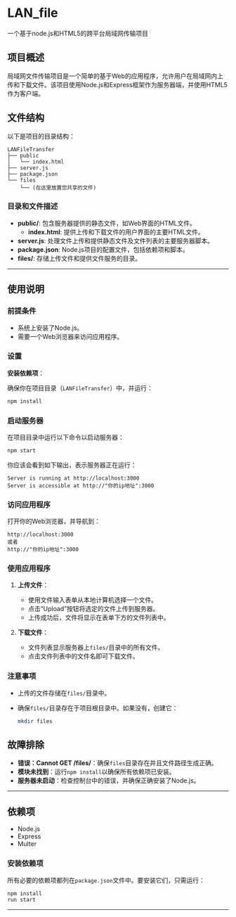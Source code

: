 # LAN_file
一个基于node.js和HTML5的跨平台局域网传输项目

## 项目概述

局域网文件传输项目是一个简单的基于Web的应用程序，允许用户在局域网内上传和下载文件。该项目使用Node.js和Express框架作为服务器端，并使用HTML5作为客户端。

## 文件结构

以下是项目的目录结构：

```
LANFileTransfer
├── public
│   └── index.html
├── server.js
├── package.json
└── files
    └── (在这里放置您共享的文件)
```

### 目录和文件描述

- **public/**: 包含服务器提供的静态文件，如Web界面的HTML文件。
  - **index.html**: 提供上传和下载文件的用户界面的主要HTML文件。
- **server.js**: 处理文件上传和提供静态文件及文件列表的主要服务器脚本。
- **package.json**: Node.js项目的配置文件，包括依赖项和脚本。
- **files/**: 存储上传文件和提供文件服务的目录。

---

## 使用说明

### 前提条件

- 系统上安装了Node.js。
- 需要一个Web浏览器来访问应用程序。

### 设置

 **安装依赖项**：

   确保你在项目目录（`LANFileTransfer`）中，并运行：

   ```bash
   npm install
   ```

### 启动服务器

在项目目录中运行以下命令以启动服务器：

```bash
npm start
```

你应该会看到如下输出，表示服务器正在运行：

```
Server is running at http://localhost:3000
Server is accessible at http://"你的ip地址":3000
```

### 访问应用程序

打开你的Web浏览器，并导航到：

```
http://localhost:3000
或者
http://"你的ip地址":3000
```

### 使用应用程序

1. **上传文件**：
   - 使用文件输入表单从本地计算机选择一个文件。
   - 点击“Upload”按钮将选定的文件上传到服务器。
   - 上传成功后，文件将显示在表单下方的文件列表中。

2. **下载文件**：
   - 文件列表显示服务器上`files/`目录中的所有文件。
   - 点击文件列表中的文件名即可下载文件。

### 注意事项

- 上传的文件存储在`files/`目录中。
- 确保`files/`目录存在于项目根目录中。如果没有，创建它：

  ```bash
  mkdir files
  ```

## 故障排除

- **错误：Cannot GET /files/<filename>**：确保`files`目录存在并且文件路径生成正确。
- **模块未找到**：运行`npm install`以确保所有依赖项已安装。
- **服务器未启动**：检查控制台中的错误，并确保正确安装了Node.js。

---

## 依赖项

- Node.js
- Express
- Multer

### 安装依赖项

所有必要的依赖项都列在`package.json`文件中。要安装它们，只需运行：

```bash
npm install
run start
```

---
